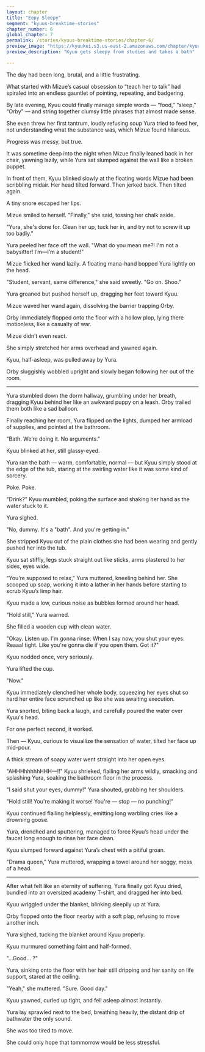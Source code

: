 ```yaml
---
layout: chapter
title: "Eepy Sleepy"
segment: "kyuus-breaktime-stories"
chapter_number: 6
global_chapter: 7
permalink: /stories/kyuus-breaktime-stories/chapter-6/
preview_image: "https://kyuukei.s3.us-east-2.amazonaws.com/chapter/kyuu/6.png"
preview_description: "Kyuu gets sleepy from studies and takes a bath"

---
```


The day had been long, brutal, and a little frustrating.

What started with Mizue’s casual obsession to “teach her to talk” had spiraled into an endless gauntlet of pointing, repeating, and badgering.

By late evening, Kyuu could finally manage simple words — “food,” “sleep,” “Orby” — and string together clumsy little phrases that almost made sense.

She even threw her first tantrum, loudly refusing soup Yura tried to feed her, not understanding what the substance was, which Mizue found hilarious.

Progress was messy, but true.

It was sometime deep into the night when Mizue finally leaned back in her chair, yawning lazily, while Yura sat slumped against the wall like a broken puppet.

In front of them, Kyuu blinked slowly at the floating words Mizue had been scribbling midair. Her head tilted forward. Then jerked back. Then tilted again.

A tiny snore escaped her lips.

Mizue smiled to herself. "Finally," she said, tossing her chalk aside.

"Yura, she's done for. Clean her up, tuck her in, and try not to screw it up too badly."

Yura peeled her face off the wall. "What do you mean me?! I'm not a babysitter! I’m—I’m a student!"

Mizue flicked her wand lazily. A floating mana-hand bopped Yura lightly on the head.

"Student, servant, same difference," she said sweetly. "Go on. Shoo."

Yura groaned but pushed herself up, dragging her feet toward Kyuu.

Mizue waved her wand again, dissolving the barrier trapping Orby.

Orby immediately flopped onto the floor with a hollow plop, lying there motionless, like a casualty of war.

Mizue didn’t even react.

She simply stretched her arms overhead and yawned again.

Kyuu, half-asleep, was pulled away by Yura.

Orby sluggishly wobbled upright and slowly began following her out of the room.

- - -

Yura stumbled down the dorm hallway, grumbling under her breath, dragging Kyuu behind her like an awkward puppy on a leash. Orby trailed them both like a sad balloon.

Finally reaching her room, Yura flipped on the lights, dumped her armload of supplies, and pointed at the bathroom.

"Bath. We’re doing it. No arguments."

Kyuu blinked at her, still glassy-eyed.

Yura ran the bath — warm, comfortable, normal — but Kyuu simply stood at the edge of the tub, staring at the swirling water like it was some kind of sorcery.

Poke. Poke.

"Drink?" Kyuu mumbled, poking the surface and shaking her hand as the water stuck to it.

Yura sighed.

"No, dummy. It's a "bath". And you're getting in."

She stripped Kyuu out of the plain clothes she had been wearing and gently pushed her into the tub.

Kyuu sat stiffly, legs stuck straight out like sticks, arms plastered to her sides, eyes wide.

"You’re supposed to relax," Yura muttered, kneeling behind her. She scooped up soap, working it into a lather in her hands before starting to scrub Kyuu’s limp hair.

Kyuu made a low, curious noise as bubbles formed around her head.

"Hold still," Yura warned.

She filled a wooden cup with clean water.

"Okay. Listen up. I'm gonna rinse. When I say now, you shut your eyes. Reaaal tight. Like you're gonna die if you open them. Got it?"

Kyuu nodded once, very seriously.

Yura lifted the cup.

"Now."

Kyuu immediately clenched her whole body, squeezing her eyes shut so hard her entire face scrunched up like she was awaiting execution.

Yura snorted, biting back a laugh, and carefully poured the water over Kyuu's head.

For one perfect second, it worked.

Then — Kyuu, curious to visuallize the sensation of water, tilted her face up mid-pour.

A thick stream of soapy water went straight into her open eyes.

"AHHHhhhhhHHH—!!" Kyuu shrieked, flailing her arms wildly, smacking and splashing Yura, soaking the bathroom floor in the process.

"I said shut your eyes, dummy!" Yura shouted, grabbing her shoulders.

"Hold still! You're making it worse! You're — stop — no punching!"

Kyuu continued flailing helplessly, emitting long warbling cries like a drowning goose.

Yura, drenched and sputtering, managed to force Kyuu’s head under the faucet long enough to rinse her face clean.

Kyuu slumped forward against Yura’s chest with a pitiful groan.

"Drama queen," Yura muttered, wrapping a towel around her soggy, mess of a head.

- - -

After what felt like an eternity of suffering, Yura finally got Kyuu dried, bundled into an oversized academy T-shirt, and dragged her into bed.

Kyuu wriggled under the blanket, blinking sleepily up at Yura.

Orby flopped onto the floor nearby with a soft plap, refusing to move another inch.

Yura sighed, tucking the blanket around Kyuu properly.

Kyuu murmured something faint and half-formed.

"...Good... ?"

Yura, sinking onto the floor with her hair still dripping and her sanity on life support, stared at the ceiling.

"Yeah," she muttered. "Sure. Good day."

Kyuu yawned, curled up tight, and fell asleep almost instantly.

Yura lay sprawled next to the bed, breathing heavily, the distant drip of bathwater the only sound.

She was too tired to move.

She could only hope that tommorrow would be less stressful.



